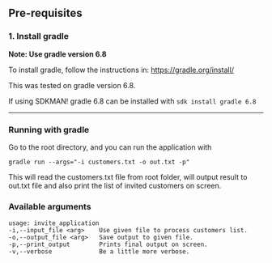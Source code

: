 ## Pre-requisites
### 1. Install gradle
**Note: Use gradle version 6.8**

To install gradle, follow the instructions in: https://gradle.org/install/

This was tested on gradle version 6.8.

If using SDKMAN! gradle 6.8 can be installed with `sdk install gradle 6.8`

----

### Running with gradle
Go to the root directory, and you can run the application with
```shell
gradle run --args="-i customers.txt -o out.txt -p"
```

This will read the customers.txt file from root folder, will output result to out.txt file and also print the list of
invited customers on screen.

### Available arguments
```
usage: invite_application
-i,--input_file <arg>    Use given file to process customers list.
-o,--output_file <arg>   Save output to given file.
-p,--print_output        Prints final output on screen.
-v,--verbose             Be a little more verbose.
```
